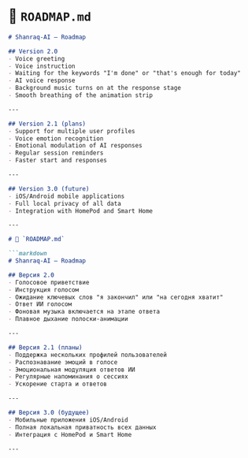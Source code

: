 # 📄 `ROADMAP.md`

```markdown
# Shanraq-AI — Roadmap

## Version 2.0
- Voice greeting
- Voice instruction
- Waiting for the keywords "I'm done" or "that's enough for today"
- AI voice response
- Background music turns on at the response stage
- Smooth breathing of the animation strip

---

## Version 2.1 (plans)
- Support for multiple user profiles
- Voice emotion recognition
- Emotional modulation of AI responses
- Regular session reminders
- Faster start and responses

---

## Version 3.0 (future)
- iOS/Android mobile applications
- Full local privacy of all data
- Integration with HomePod and Smart Home

---

# 📄 `ROADMAP.md`

```markdown
# Shanraq-AI — Roadmap

## Версия 2.0
- Голосовое приветствие
- Инструкция голосом
- Ожидание ключевых слов "я закончил" или "на сегодня хватит"
- Ответ ИИ голосом
- Фоновая музыка включается на этапе ответа
- Плавное дыхание полоски-анимации

---

## Версия 2.1 (планы)
- Поддержка нескольких профилей пользователей
- Распознавание эмоций в голосе
- Эмоциональная модуляция ответов ИИ
- Регулярные напоминания о сессиях
- Ускорение старта и ответов

---

## Версия 3.0 (будущее)
- Мобильные приложения iOS/Android
- Полная локальная приватность всех данных
- Интеграция с HomePod и Smart Home

---